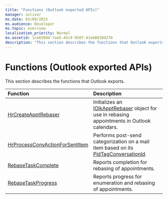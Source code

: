 ```yaml
---
title: "Functions (Outlook exported APIs)"
manager: soliver
ms.date: 03/09/2015
ms.audience: Developer
ms.topic: overview
localization_priority: Normal
ms.assetid: 1ce650d4-7aa5-45c9-9507-41eb8830d2f0
description: "This section describes the functions that Outlook exports."
---
```


# Functions (Outlook exported APIs)

This section describes the functions that Outlook exports.
  
|**Function**|**Description**|
|:-----|:-----|
|[HrCreateApptRebaser](hrcreateapptrebaser.md) <br/> |Initializes an [IOlkApptRebaser](iolkapptrebaser.md) object for use in rebasing appointments in Outlook calendars.  <br/> |
|[HrProcessConvActionForSentItem](hrprocessconvactionforsentitem.md) <br/> |Performs post-send categorization on a mail item based on its [PidTagConversationId](http://msdn.microsoft.com/library/f8e4a5fa-cb73-4eca-b174-72e1fda821a6%28Office.15%29.aspx).  <br/> |
|[RebaseTaskComplete](rebasetaskcomplete.md) <br/> |Reports completion for rebasing of appointments.  <br/> |
|[RebaseTaskProgress](rebasetaskprogress.md) <br/> |Reports progress for enumeration and rebasing of appointments.  <br/> |
   


